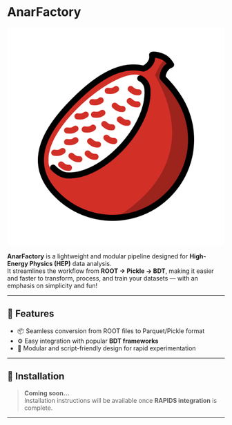 #  AnarFactory

![E0C4 color diagram](https://github.com/Apranikstar/AnarFactory/blob/efdb21a746b2e4a24cda3d0ed1ab3f0c84b26b23/E0C4_color.png?raw=true)

**AnarFactory** is a lightweight and modular pipeline designed for **High-Energy Physics (HEP)** data analysis.  
It streamlines the workflow from **ROOT → Pickle → BDT**, making it easier and faster to transform, process, and train your datasets — with an emphasis on simplicity and fun!

---

## 🚀 Features
- 📦 Seamless conversion from ROOT files to Parquet/Pickle format  
- ⚙️ Easy integration with popular **BDT frameworks**  
- 🧩 Modular and script-friendly design for rapid experimentation  

---

## 🧭 Installation
> **Coming soon…**  
> Installation instructions will be available once **RAPIDS integration** is complete.

---

